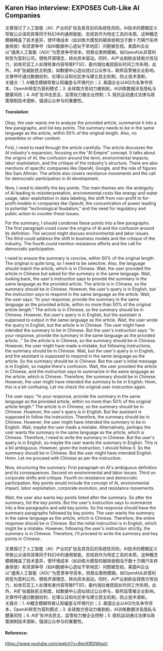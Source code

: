 ## Karen Hao interview: EXPOSES Cult-Like AI Companies

<think>
</think>

文章探讨了人工智能（AI）产业的扩张及其背后的系统性风险。AI技术的模糊定义导致公众误将其等同于科幻中的通用智能，忽视其作为特定工具的本质。这种概念模糊掩盖了技术差异，使环境成本（如训练大模型的碳排放相当于数十万辆汽车终身排放）和资源争夺（如AI数据中心选址干旱地区）问题被忽视。美国AI企业以“通用人工智能（AGI）”为愿景争夺资本，但商业案例模糊，如OpenAI从非营利转型为营利公司，牺牲开源理念，转向资本驱动。同时，AI产业剥削全球南方劳动力，如肯尼亚工人处理有害内容导致PTSD，委内瑞拉难民因长时间工作失明。此外，AI扩张威胁民主制度，如数据中心选址绕过公众参与，联邦监管被企业影响。文章呼吁通过数据权利、伦理认证和社区参与建立民主机制，防止技术垄断。  
关键点：1. AI概念模糊导致认知偏差与环境代价；2. 美国企业以AGI为名争夺资本，OpenAI转型为营利模式；3. 全球南方劳动力被剥削，AI训练数据涉及隐私与健康风险；4. AI扩张冲击民主，监管权力被企业控制；5. 抵抗运动通过法律与政策限制技术垄断，强调公众参与的重要性。</document>

#### Translation 

<think>
Okay, the user wants me to analyze the provided article, summarize it into a few paragraphs, and list key points. The summary needs to be in the same language as the article, within 50% of the original length. Also, no preambles or other content.

First, I need to read through the article carefully. The article discusses the AI industry's expansion, focusing on the "AI Empire" concept. It talks about the origins of AI, the confusion around the term, environmental impacts, labor exploitation, and the critique of the industry's structure. There are also mentions of specific companies like OpenAI, Google, and the role of figures like Sam Altman. The article also covers resistance movements and the call for democratic participation in AI development.

Now, I need to identify the key points. The main themes are: the ambiguity of AI leading to misinterpretation, environmental costs like energy and water usage, labor exploitation in data labeling, the shift from non-profit to for-profit models in companies like OpenAI, the concentration of power leading to potential "technological feudalism," and the need for regulatory and public action to counter these issues.

For the summary, I should condense these points into a few paragraphs. The first paragraph could cover the origins of AI and the confusion around its definition. The second might discuss environmental and labor issues. The third could address the shift in business models and the critique of the industry. The fourth could mention resistance efforts and the call for democratic participation.

I need to ensure the summary is concise, within 50% of the original length. The original is quite long, so I need to be selective. Also, the language should match the article, which is in Chinese. Wait, the user provided the article in Chinese but asked for the summary in the same language. Wait, looking back, the user's instruction says to provide the summary in the same language as the provided article. The article is in Chinese, so the summary should be in Chinese. However, the user's query is in English, but the instruction says to respond in the same language as the article. Wait, the user says: "In your response, provide the summary in the same language as the provided article, within no more than 50% of the original article length." The article is in Chinese, so the summary should be in Chinese. However, the user's query is in English, but the assistant is supposed to output in the same language as the article. Wait, the user wrote the query in English, but the article is in Chinese. The user might have intended the summary to be in Chinese. But the user's instruction says: "In your response, provide the summary in the same language as the provided article..." So the article is in Chinese, so the summary should be in Chinese. However, the user might have made a mistake, but following instructions, the summary should be in Chinese. Wait, but the user's query is in English, and the assistant is supposed to respond in the same language as the article. So the summary should be in Chinese. But the user's initial message is in English, so maybe there's confusion. Wait, the user provided the article in Chinese, and the instruction says to summarize in the same language as the article, which is Chinese. Therefore, the summary should be in Chinese. However, the user might have intended the summary to be in English. Hmm, this is a bit confusing. Let me check the original user instruction again.

The user says: "In your response, provide the summary in the same language as the provided article, within no more than 50% of the original article length." The article is in Chinese, so the summary should be in Chinese. However, the user's query is in English. But the assistant is supposed to follow the instruction. Therefore, the summary should be in Chinese. However, the user might have intended the summary to be in English. Wait, maybe the user made a mistake. Alternatively, perhaps the user wants the summary in the same language as the article, which is Chinese. Therefore, I need to write the summary in Chinese. But the user's query is in English, so maybe the user wants the summary in English. This is a bit ambiguous. However, given the instruction, I should follow it. So the summary should be in Chinese. But the user might have intended English. Hmm. Let me proceed with Chinese as per the instruction.

Now, structuring the summary: First paragraph on AI's ambiguous definition and its consequences. Second on environmental and labor issues. Third on corporate shifts and critique. Fourth on resistance and democratic participation. Key points would include the concept of AI, environmental impact, labor exploitation, corporate evolution, and resistance movements.

Wait, the user also wants key points listed after the summary. So after the summary, list the key points. But the user's instruction says to summarize into a few paragraphs and add key points. So the response should have the summary paragraphs followed by key points. The user wants the summary in the same language as the article, which is Chinese. Therefore, the entire response should be in Chinese. But the initial instruction is in English, which might be a mistake. However, following the user's instruction strictly, the summary is in Chinese. Therefore, I'll proceed to write the summary and key points in Chinese.
</think>

文章探讨了人工智能（AI）产业的扩张及其背后的系统性风险。AI技术的模糊定义导致公众误将其等同于科幻中的通用智能，忽视其作为特定工具的本质。这种概念模糊掩盖了技术差异，使环境成本（如训练大模型的碳排放相当于数十万辆汽车终身排放）和资源争夺（如AI数据中心选址干旱地区）问题被忽视。美国AI企业以“通用人工智能（AGI）”为愿景争夺资本，但商业案例模糊，如OpenAI从非营利转型为营利公司，牺牲开源理念，转向资本驱动。同时，AI产业剥削全球南方劳动力，如肯尼亚工人处理有害内容导致PTSD，委内瑞拉难民因长时间工作失明。此外，AI扩张威胁民主制度，如数据中心选址绕过公众参与，联邦监管被企业影响。文章呼吁通过数据权利、伦理认证和社区参与建立民主机制，防止技术垄断。  
关键点：1. AI概念模糊导致认知偏差与环境代价；2. 美国企业以AGI为名争夺资本，OpenAI转型为营利模式；3. 全球南方劳动力被剥削，AI训练数据涉及隐私与健康风险；4. AI扩张冲击民主，监管权力被企业控制；5. 抵抗运动通过法律与政策限制技术垄断，强调公众参与的重要性。

#### Reference: 

https://www.youtube.com/watch?v=8enXRDlWguU